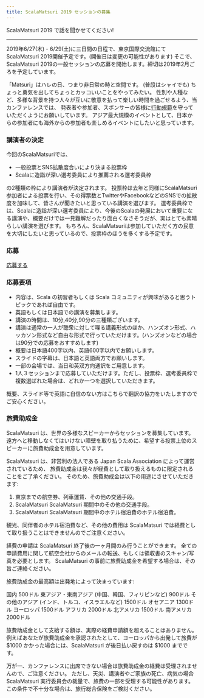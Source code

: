 ```yaml
---
title: ScalaMatsuri 2019 セッションの募集
---
```


ScalaMatsuri 2019 で話を聞かせてください!

----

2019年6/27(木) - 6/29(土)に三日間の日程で、東京国際交流館にてScalaMatsuri 2019開催予定です。(開催日は変更の可能性があります)
そこで、ScalaMatsuri 2019の一般セッションの応募を開始します。締切は2019年2月ごろを予定しています。

「Matsuri」はハレの日、つまり非日常の時と空間です。
(普段はシャイでも) ちょっと勇気を出してちょっとカッコいいことをやってみたい。
性別や人種など、多様な背景を持つ人々が互いに敬意を払って楽しい時間を過ごせるよう、当カンファレンスでは、
発表者や参加者、スポンサーの皆様に[行動規範](/ja/code-of-conduct)を守っていただくようにお願いしています。
アジア最大規模のイベントとして、日本からの参加者にも海外からの参加者も楽しめるイベントにしたいと思っています。

### 講演者の決定

今回のScalaMatsuriでは、
* 一般投票とSNS拡散度合いにより決まる投票枠
* Scalaに造詣が深い選考委員により推薦される選考委員枠

の2種類の枠により講演者が決定されます。
投票枠は去年と同様にScalaMatsuri参加者による投票を行い、その得票数とTwitterやFacebookなどのSNSでの拡散度を加味して、皆さんが聞きたいと思っている講演を選びます。
選考委員枠では、Scalaに造詣が深い選考委員により、今後のScalaの発展において重要になる講演や、概要だけでは一見難解だったり面白くなさそうだが、実はとても素晴らしい講演を選びます。
もちろん、ScalaMatsuriは参加していただく方の民意を大切にしたいと思っているので、投票枠のほうを多くする予定です。

### 応募

<a href="https://docs.google.com/forms/d/e/1FAIpQLScz2awUbTGWp_nCYEfwNaAYB94KHwJsg6fWp6IxD3QjJdW93w/viewform" class="btn btn-primary">応募する</a>


### 応募要項

- 内容は、Scala の初習者もしくは Scala コミュニティが興味があると思うトピックであれば自由です。
- 英語もしくは日本語での講演を募集します。
- 講演の時間は、10分,40分,90分の三種類ございます。
- 講演は通常の一人が聴衆に対して喋る講義形式のほか、ハンズオン形式、ハッカソン形式など自由な形式で行っていただけます。(ハンズオンなどの場合は90分での応募をおすすめします)
- 概要は日本語400字以内、英語600字以内でお願いします。
- スライドの字幕は、日本語と英語両方でお願いします。
- 一部の会場では、当日和英双方向通訳をご用意します。
- 1人３セッションまで応募していただけます。ただし、投票枠、選考委員枠で複数選ばれた場合は、どれか一つを選択していただきます。

概要、スライド等で英語に自信のない方はこちらで翻訳の協力をいたしますのでご安心ください。

### 旅費助成金

ScalaMatsuri は、世界の多様なスピーカーからセッションを募集しています。遠方へと移動しなくてはいけない障壁を取り払うために、希望する投票上位のスピーカーに旅費助成金を用意しています。

ScalaMatsuri は、非営利の法人である Japan Scala Association によって運営されているため、 旅費助成金は我々が経費として取り扱えるものに限定されることをご了承ください。 そのため、旅費助成金は以下の用途にさせていただきます:

1. 東京までの航空券、列車運賃、その他の交通手段。
2. ScalaMatsuri ScalaMatsuri 期間中のその他の交通手段。
3. ScalaMatsuri ScalaMatsuri 期間中のホテル宿泊費のホテル宿泊費。

観光、同伴者のホテル宿泊費など、その他の費用は ScalaMatsuri では経費として取り扱うことはできませんのでご注意ください。

経費の申請は ScalaMatsuri 終了後の一ヶ月間のみ行うことができます。
全ての申請費用に関して航空会社からのメールの転送、もしくは領収書のスキャン/写真を必要とします。
ScalaMatsuri の事前に旅費助成金を希望する場合は、その旨ご連絡ください。

旅費助成金の最高額は出発地によって決まっています:

国内 500ドル
東アジア・東南アジア (中国、韓国、フィリピンなど) 900ドル
その他のアジア (インド、トルコ、イスラエルなど) 1500ドル
オセアニア 1300ドル
ヨーロッパ 1500ドル
アフリカ 2000ドル
北アメリカ 1500ドル
南アメリカ 2000ドル

旅費助成金として支給する額は、実際の経費申請額を超えることはありません。
例えばあなたが旅費助成金を承認されたとして、ヨーロッパから出発して旅費が $1000 かかった場合には、ScalaMatsuri が後日払い戻すのは $1000 までです。

万が一、カンファレンスに出席できない場合は旅費助成金の経費は受理されませんので、ご注意ください。 ただし、天災、講演者やご家族の死亡、病気の場合 ScalaMatsuri 実行委員会の裁量で、旅費の一部を受理する可能性があります。 この条件で不十分な場合は、旅行総合保険をご検討ください。



